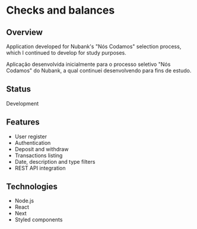<h1>Checks and balances</h1>

<h2>Overview</h2>
<p>Application developed for Nubank's "Nós Codamos" selection process, which I continued to develop for study purposes.</p>
<p>Aplicação desenvolvida inicialmente para o processo seletivo "Nós Codamos" do Nubank, a qual continuei desenvolvendo para fins de estudo.</p>

<h2>Status</h2>
<p>Development</h2>

<h2>Features</h2>
<ul>
  <li>User register</li>
  <li>Authentication</li>
  <li>Deposit and withdraw</li>
  <li>Transactions listing</li>
  <li>Date, description and type filters</li>
  <li>REST API integration</li>
</ul>

<h2>Technologies</h2>
<ul>
  <li>Node.js</li>
  <li>React</li>
  <li>Next</li>
  <li>Styled components</li>
</ul>



